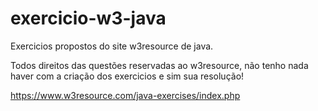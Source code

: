 # exercicio-w3-java
Exercicios propostos do site w3resource de java.

Todos direitos das questões reservadas ao w3resource, não tenho nada haver com a criação dos exercicios e sim sua resolução!

https://www.w3resource.com/java-exercises/index.php

